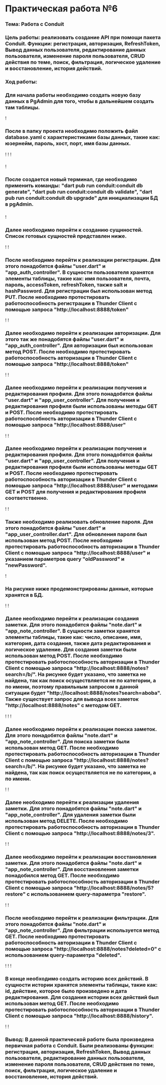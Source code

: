 # Практическая работа №6

### Тема: Работа с Conduit
### Цель работы: реализовать cоздание API при помощи пакета Conduit. Функции: регистрация, авторизация, RefreshToken, Вывод данных пользователя, редактирование данных пользователя, изменение пароля пользователя, CRUD действия по теме, поиск, фильтрация, логическое удаление и восстановление, история действий.

###
### Ход работы:
### Для начала работы необходимо создать новую базу данных в PgAdmin для того, чтобы в дальнейшем создать там таблицы.
!
###
### После в папку проекта необходимо положить файл database.yaml с характеристиками базы данных, такие как: юзернейм, пароль, хост, порт, имя базы данных. 
!
!
!
### 
### 
!
### После создается новый терминал, где необходимо применить команды: "dart pub run conduit:conduit db generate", "dart pub run conduit:conduit db validate", "dart pub run conduit:conduit db upgrade" для инициализации БД в pgAdmin.
### 
!
###
### Далее необходимо перейти к созданию сущнностей. Список готовых сущностей представлен ниже.
!
!
###
### После необходимо перейти к реализации регистрации. Для этого понадобятся файлы "user.dart" и "app_auth_controller". В сущности пользователя хранятся элементы таблицы, такие как: имя пользователя, почта, пароль, accessToken, refreshToken, также salt и hashPassword. Для регистрации был использован метод PUT. После необходимо протестировать работоспособность регистрации в Thunder Client с помощью запроса "http://localhost:8888/token"
!
!
###
### Далее необходимо перейти к реализации авторизации. Для этого так же понадобятся файлы "user.dart" и "app_auth_controller". Для авторизации был использован метод POST. После необходимо протестировать работоспособность авторизации в Thunder Client с помощью запроса "http://localhost:8888/token"
!
!
###
### Далее необходимо перейти к реализации получения и редактирования профиля. Для этого понадобятся файлы "user.dart" и "app_user_controller". Для получения и редактирования профиля были использованы методы GET и POST. После необходимо протестировать работоспособность авторизации в Thunder Client с помощью запроса "http://localhost:8888/user"
!
!
###
### Далее необходимо перейти к реализации получения и редактирования профиля. Для этого понадобятся файлы "user.dart" и "app_user_controller". Для получения и редактирования профиля были использованы методы GET и POST. После необходимо протестировать работоспособность авторизации в Thunder Client с помощью запроса "http://localhost:8888/user" и методами GET и POST для получения и редактирования профиля соответственно.
!
!
###
### Также необходимо реализовать обновление пароля. Для этого понадобятся файлы "user.dart" и "app_user_controller.dart". Для обновления пароля был использован метод POST. После необходимо протестировать работоспособность авторизации в Thunder Client с помощью запроса "http://localhost:8888/user" и указанием параметров query "oldPassword" и "newPassword".
!
###
### На рисунке ниже продемонстрированы данные, которые хранятся в БД.
!
!
###
### Далее необходимо перейти к реализации создания заметки. Для этого понадобятся файлы "note.dart" и "app_note_controller". В сущности заметки хранятся элементы таблицы, такие как: число, описание, имя, категория, дата создания, также дата редактирования и логическое удаление. Для создания заметки были использован метод POST. После необходимо протестировать работоспособность авторизации в Thunder Client с помощью запроса "http://localhost:8888/notes?search=/b/". На рисунке будет указано, что заметка не найдена, так как поиск осуществляется не по категории, а по имени, поэтому правильным запросом в данной ситуации будет "http://localhost:8888/notes?search=aboba". Также существует запрос для вывода всех заметок "http://localhost:8888/notes" с методом GET.
!
!
!
###
### Далее необходимо перейти к реализации поиска заметок. Для этого понадобятся файлы "note.dart" и "app_note_controller". Для поиска заметки были использован метод GET. После необходимо протестировать работоспособность авторизации в Thunder Client с помощью запроса "http://localhost:8888/notes?search=/b/". На рисунке будет указано, что заметка не найдена, так как поиск осуществляется не по категории, а по имени. 
!
! 
###
### Далее необходимо перейти к реализации удаления заметки. Для этого понадобятся файлы "note.dart" и "app_note_controller". Для удаления заметки были использован метод DELETE. После необходимо протестировать работоспособность авторизации в Thunder Client с помощью запроса "http://localhost:8888/notes/3".
!
! 
###
### Далее необходимо перейти к реализации восстановления заметки. Для этого понадобятся файлы "note.dart" и "app_note_controller". Для восстановления заметки понадобился метод GET. После необходимо протестировать работоспособность авторизации в Thunder Client с помощью запроса "http://localhost:8888/notes/5?restore" с использованием query-параметра "restore".
!
!
###
### После необходимо перейти к реализации фильтрации. Для этого понадобятся файлы "note.dart" и "app_note_controller". Для фильтрации используется метод GET. После необходимо протестировать работоспособность авторизации в Thunder Client с помощью запроса "http://localhost:8888/notes?deleted=0" с использованием query-параметра "deleted".
!
!
!
###
### В конце необходимо создать историю всех действий. В сущности истории хранятся элементы таблицы, такие как: id, действие, которое было произведено и дата редактирования. Для создания истории всех действий был использован метод GET. После необходимо протестировать работоспособность авторизации в Thunder Client с помощью запроса "http://localhost:8888/history".
!
!
###
### Вывод: В данной практической работе была произведена первичная работа с Conduit. Были реализованы функции: регистрация, авторизация, RefreshToken, Вывод данных пользователя, редактирование данных пользователя, изменение пароля пользователя, CRUD действия по теме, поиск, фильтрация, логическое удаление и восстановление, история действий.
